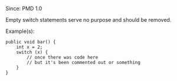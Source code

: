 Since: PMD 1.0

Empty switch statements serve no purpose and should be removed.

Example(s):
```
public void bar() {
    int x = 2;
    switch (x) {
        // once there was code here
        // but it's been commented out or something
    }
}
```
